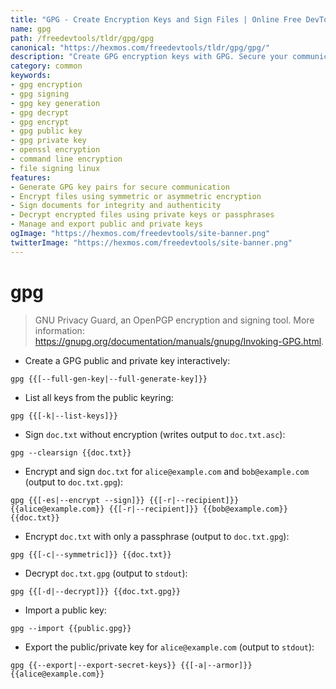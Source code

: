 ```yaml
---
title: "GPG - Create Encryption Keys and Sign Files | Online Free DevTools by Hexmos"
name: gpg
path: /freedevtools/tldr/gpg/gpg
canonical: "https://hexmos.com/freedevtools/tldr/gpg/gpg/"
description: "Create GPG encryption keys with GPG. Secure your communications and sign documents using this powerful command-line tool. Free online tool, no registration required."
category: common
keywords:
- gpg encryption
- gpg signing
- gpg key generation
- gpg decrypt
- gpg encrypt
- gpg public key
- gpg private key
- openssl encryption
- command line encryption
- file signing linux
features:
- Generate GPG key pairs for secure communication
- Encrypt files using symmetric or asymmetric encryption
- Sign documents for integrity and authenticity
- Decrypt encrypted files using private keys or passphrases
- Manage and export public and private keys
ogImage: "https://hexmos.com/freedevtools/site-banner.png"
twitterImage: "https://hexmos.com/freedevtools/site-banner.png"
---
```


# gpg

> GNU Privacy Guard, an OpenPGP encryption and signing tool.
> More information: <https://gnupg.org/documentation/manuals/gnupg/Invoking-GPG.html>.

- Create a GPG public and private key interactively:

`gpg {{[--full-gen-key|--full-generate-key]}}`

- List all keys from the public keyring:

`gpg {{[-k|--list-keys]}}`

- Sign `doc.txt` without encryption (writes output to `doc.txt.asc`):

`gpg --clearsign {{doc.txt}}`

- Encrypt and sign `doc.txt` for `alice@example.com` and `bob@example.com` (output to `doc.txt.gpg`):

`gpg {{[-es|--encrypt --sign]}} {{[-r|--recipient]}} {{alice@example.com}} {{[-r|--recipient]}} {{bob@example.com}} {{doc.txt}}`

- Encrypt `doc.txt` with only a passphrase (output to `doc.txt.gpg`):

`gpg {{[-c|--symmetric]}} {{doc.txt}}`

- Decrypt `doc.txt.gpg` (output to `stdout`):

`gpg {{[-d|--decrypt]}} {{doc.txt.gpg}}`

- Import a public key:

`gpg --import {{public.gpg}}`

- Export the public/private key for `alice@example.com` (output to `stdout`):

`gpg {{--export|--export-secret-keys}} {{[-a|--armor]}} {{alice@example.com}}`
